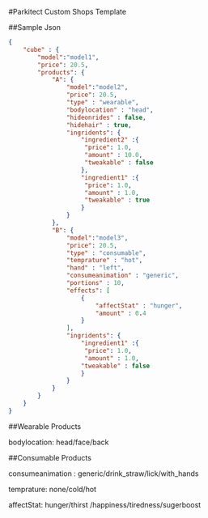 #Parkitect Custom Shops Template

##Sample Json

```json
{
	"cube" : {
		"model":"model1",
		"price": 20.5,
		"products": {
			"A": {
				"model":"model2",
				"price": 20.5,
				"type" : "wearable",
				"bodylocation" : "head",
				"hideonrides" : false,
				"hidehair" : true,
				"ingridents": {
					"ingredient2" :{
					 "price": 1.0,
					 "amount" : 10.0,
					 "tweakable" : false
					},
					"ingredient1" :{
					 "price": 1.0,
					 "amount" : 1.0,
					 "tweakable" : true
					}
				}
			},
			"B": {
				"model":"model3",
				"price": 20.5,
				"type" : "consumable",
				"temprature" : "hot",
				"hand" : "left",
				"consumeanimation" : "generic", 
				"portions" : 10,
				"effects": [
					{
						"affectStat" : "hunger",
						"amount" : 0.4
					}
				],
				"ingridents": {
					"ingredient1" :{
					 "price": 1.0,
					 "amount" : 1.0,
					"tweakable" : false
					}
				}
			}
		}
	}
}
```

##Wearable Products

bodylocation: head/face/back

##Consumable Products

consumeanimation : generic/drink_straw/lick/with_hands

temprature: none/cold/hot

affectStat: hunger/thirst /happiness/tiredness/sugerboost


